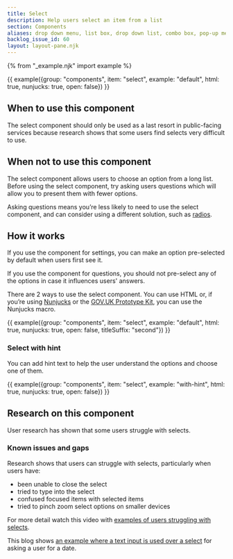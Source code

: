 ```yaml
---
title: Select
description: Help users select an item from a list
section: Components
aliases: drop down menu, list box, drop down list, combo box, pop-up menu
backlog_issue_id: 60
layout: layout-pane.njk
---
```


{% from "_example.njk" import example %}

{{ example({group: "components", item: "select", example: "default", html: true, nunjucks: true, open: false}) }}

## When to use this component

The select component should only be used as a last resort in public-facing services because research shows that some users find selects very difficult to use.

## When not to use this component

The select component allows users to choose an option from a long list. Before using the select component, try asking users questions which will allow you to present them with fewer options.

Asking questions means you’re less likely to need to use the select component, and can consider using a different solution, such as [radios](/components/radios/).

## How it works

If you use the component for settings, you can make an option pre-selected by default when users first see it.

If you use the component for questions, you should not pre-select any of the options in case it influences users' answers.

There are 2 ways to use the select component. You can use HTML or, if you’re using [Nunjucks](https://mozilla.github.io/nunjucks/) or the [GOV.UK Prototype Kit](https://prototype-kit.service.gov.uk),  you can use the Nunjucks macro.

{{ example({group: "components", item: "select", example: "default", html: true, nunjucks: true, open: false, titleSuffix: "second"}) }}

### Select with hint

You can add hint text to help the user understand the options and choose one of them.

{{ example({group: "components", item: "select", example: "with-hint", html: true, nunjucks: true, open: false}) }}

## Research on this component

User research has shown that some users struggle with selects.

### Known issues and gaps

Research shows that users can struggle with selects, particularly when users have:
  - been unable to close the select
  - tried to type into the select
  - confused focused items with selected items
  - tried to pinch zoom select options on smaller devices

 For more detail watch this video with [examples of users struggling with selects](https://www.youtube.com/watch?v=CUkMCQR4TpY).

 This blog shows [an example where a text input is used over a select](https://designnotes.blog.gov.uk/2013/12/05/asking-for-a-date-of-birth/) for asking a user for a date.
